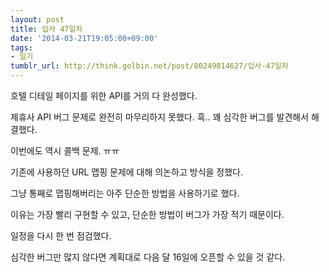 ```yaml
---
layout: post
title: 입사 47일차
date: '2014-03-21T19:05:00+09:00'
tags:
- 일기
tumblr_url: http://think.golbin.net/post/80249814627/입사-47일차
---
```

호텔 디테일 페이지를 위한 API를 거의 다 완성했다.

제휴사 API 버그 문제로 완전히 마무리하지 못했다. 흑..
꽤 심각한 버그를 발견해서 해결했다.

이번에도 역시 콜백 문제. ㅠㅠ


기존에 사용하던 URL 맵핑 문제에 대해 의논하고 방식을 정했다.

그냥 통째로 맵핑해버리는 아주 단순한 방법을 사용하기로 했다.

이유는 가장 빨리 구현할 수 있고, 단순한 방법이 버그가 가장 적기 때문이다.


일정을 다시 한 번 점검했다.

심각한 버그만 많지 않다면 계획대로 다음 달 16일에 오픈할 수 있을 것 같다.

